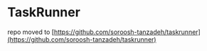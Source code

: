 # TaskRunner

repo moved to [https://github.com/soroosh-tanzadeh/taskrunner](https://github.com/soroosh-tanzadeh/taskrunner)
